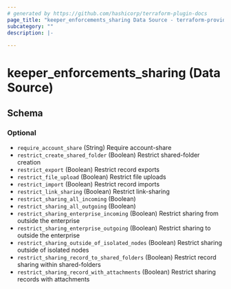 ```yaml
---
# generated by https://github.com/hashicorp/terraform-plugin-docs
page_title: "keeper_enforcements_sharing Data Source - terraform-provider-keeper"
subcategory: ""
description: |-
  
---
```


# keeper_enforcements_sharing (Data Source)





<!-- schema generated by tfplugindocs -->
## Schema

### Optional

- `require_account_share` (String) Require account-share
- `restrict_create_shared_folder` (Boolean) Restrict shared-folder creation
- `restrict_export` (Boolean) Restrict record exports
- `restrict_file_upload` (Boolean) Restrict file uploads
- `restrict_import` (Boolean) Restrict record imports
- `restrict_link_sharing` (Boolean) Restrict link-sharing
- `restrict_sharing_all_incoming` (Boolean)
- `restrict_sharing_all_outgoing` (Boolean)
- `restrict_sharing_enterprise_incoming` (Boolean) Restrict sharing from outside the enterprise
- `restrict_sharing_enterprise_outgoing` (Boolean) Restrict sharing to outside the enterprise
- `restrict_sharing_outside_of_isolated_nodes` (Boolean) Restrict sharing outside of isolated nodes
- `restrict_sharing_record_to_shared_folders` (Boolean) Restrict record sharing within shared-folders
- `restrict_sharing_record_with_attachments` (Boolean) Restrict sharing records with attachments
